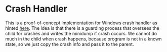 # Crash Handler

This is a proof-of-concept implementation for Windows crash handler as hinted
[here](http://www.nynaeve.net/?p=128). The idea is that there is a guarding
process that oversees the child for crashes and writes the minidump if crash
occurs. We cannot do much in the child when crash happens, because program is
not in a known state, so we just copy the crash info and pass it to the parent.
